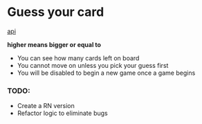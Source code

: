 # Guess your card

[api](https://deckofcardsapi.com/api/)

**higher means bigger or equal to**

- You can see how many cards left on board
- You cannot move on unless you pick your guess first
- You will be disabled to begin a new game once a game begins

### TODO:
- Create a RN version
- Refactor logic to eliminate bugs